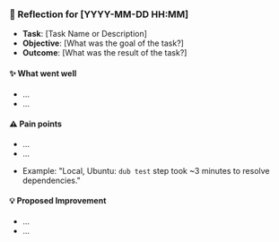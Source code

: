 ### :book: Reflection for [YYYY-MM-DD HH:MM]
  - **Task**: [Task Name or Description]
  - **Objective**: [What was the goal of the task?]
  - **Outcome**: [What was the result of the task?]

#### :sparkles: What went well
  - …
  - …

#### :warning: Pain points
  - …
  - …
  * Example: "Local, Ubuntu: `dub test` step took ~3 minutes to resolve dependencies."

#### :bulb: Proposed Improvement
  - …
  - …
